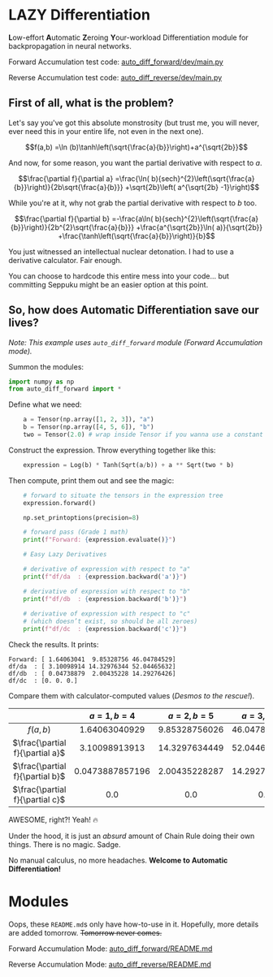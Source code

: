 # LAZY Differentiation

**L**ow-effort **A**utomatic **Z**eroing **Y**our-workload Differentiation module for backpropagation in neural networks.

Forward Accumulation test code: [auto_diff_forward/dev/main.py](auto_diff_forward/dev/main.py)

Reverse Accumulation test code: [auto_diff_reverse/dev/main.py](auto_diff_reverse/dev/main.py)

## First of all, what is the problem?

Let's say you've got this absolute monstrosity (but trust me, you will never, ever need this in your entire life, not even in the next one).

```math
f(a,b) =\ln (b)\tanh\left(\sqrt{\frac{a}{b}}\right)+a^{\sqrt{2b}}
```

And now, for some reason, you want the partial derivative with respect to $a$.

```math
\frac{\partial f}{\partial a} =\frac{\ln( b){sech}^{2}\left(\sqrt{\frac{a}{b}}\right)}{2b\sqrt{\frac{a}{b}}} +\sqrt{2b}\left( a^{\sqrt{2b} -1}\right)
```

While you're at it, why not grab the partial derivative with respect to $b$ too.

```math
\frac{\partial f}{\partial b} =-\frac{a\ln( b){sech}^{2}\left(\sqrt{\frac{a}{b}}\right)}{2b^{2}\sqrt{\frac{a}{b}}} +\frac{a^{\sqrt{2b}}\ln( a)}{\sqrt{2b}} +\frac{\tanh\left(\sqrt{\frac{a}{b}}\right)}{b}
```

You just witnessed an intellectual nuclear detonation. I had to use a derivative calculator. Fair enough.

You can choose to hardcode this entire mess into your code... but committing Seppuku might be an easier option at this point.

## So, how does **Automatic Differentiation** save our lives?

*Note: This example uses `auto_diff_forward` module (Forward Accumulation mode).*

Summon the modules:

```python
import numpy as np
from auto_diff_forward import *
```

Define what we need:

```python
    a = Tensor(np.array([1, 2, 3]), "a")
    b = Tensor(np.array([4, 5, 6]), "b")
    two = Tensor(2.0) # wrap inside Tensor if you wanna use a constant
```

Construct the expression. Throw everything together like this:

```python
    expression = Log(b) * Tanh(Sqrt(a/b)) + a ** Sqrt(two * b)
```

Then compute, print them out and see the magic:

```python
    # forward to situate the tensors in the expression tree
    expression.forward()

    np.set_printoptions(precision=8)

    # forward pass (Grade 1 math)
    print(f"Forward: {expression.evaluate()}")

    # Easy Lazy Derivatives

    # derivative of expression with respect to "a"
    print(f"df/da  : {expression.backward('a')}")

    # derivative of expression with respect to "b"
    print(f"df/db  : {expression.backward('b')}")
    
    # derivative of expression with respect to "c"
    # (which doesn’t exist, so should be all zeroes)
    print(f"df/dc  : {expression.backward('c')}")
```

Check the results. It prints:

```
Forward: [ 1.64063041  9.85328756 46.04784529]
df/da  : [ 3.10098914 14.32976344 52.04465632]
df/db  : [ 0.04738879  2.00435228 14.29276426]
df/dc  : [0. 0. 0.]
```

Compare them with calculator-computed values (*Desmos to the rescue!*).

| | $a=1,b=4$ | $a=2,b=5$ | $a=3,b=6$ |
| :---: | :---: | :---: | :---: |
| $f(a,b)$ | $1.64063040929$ | $9.85328756026$ | $46.0478452926$ |
| $\frac{\partial f}{\partial a}$ | $3.10098913913$ | $14.3297634449$ | $52.0446563188$ |
| $\frac{\partial f}{\partial b}$ | $0.0473887857196$ | $2.00435228287$ | $14.2927642565$ |
| $\frac{\partial f}{\partial c}$ | $0.0$ | $0.0$ | $0.0$ |

AWESOME, right?! Yeah! :fire:

Under the hood, it is just an *absurd* amount of Chain Rule doing their own things. There is no magic. Sadge.

No manual calculus, no more headaches. **Welcome to Automatic Differentiation!**

# Modules

Oops, these `README.md`s only have how-to-use in it. Hopefully, more details are added tomorrow. ~~Tomorrow never comes.~~

Forward Accumulation Mode: [auto_diff_forward/README.md](auto_diff_forward/README.md)

Reverse Accumulation Mode: [auto_diff_reverse/README.md](auto_diff_reverse/README.md)